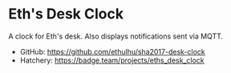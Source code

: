 # Eth's Desk Clock

A clock for Eth's desk. Also displays notifications sent via MQTT.

- GitHub: https://github.com/ethulhu/sha2017-desk-clock
- Hatchery: https://badge.team/projects/eths_desk_clock
